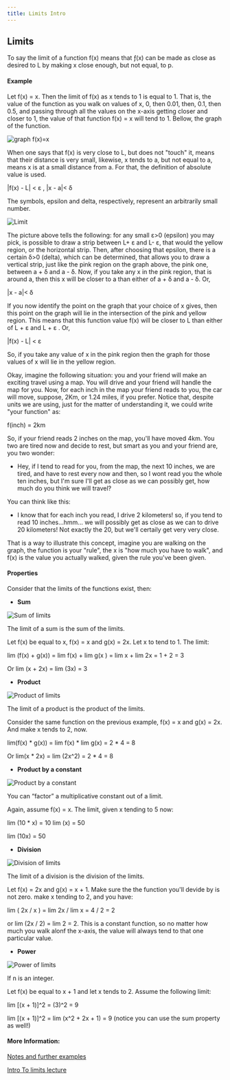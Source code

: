 ```yaml
---
title: Limits Intro
---
```


## Limits

To say the limit of a function f(x) means that ƒ(x) can be made as close as desired to L by making x close enough, but not equal, to p.

#### Example

Let f(x) = x. Then the limit of f(x) as x tends to 1 is equal to 1. That is, the value of the function as you walk on values of x, 0, then 0.01, then, 0.1, then 0.5, and passing through all the values on the x-axis getting closer and closer to 1, the value of that function f(x) = x will tend to 1. Bellow, the graph of the function.

![graph f(x)=x](https://ocw.mit.edu/ans7870/18/18.013a/textbook/HTML/chapter01/images/identity.gif)

When one says that f(x) is very close to L, but does not "touch" it, means that their distance is very small, likewise, x tends to a, but not equal to a, means x is at a small distance from a. For that, the definition of absolute value is used.

  |f(x) - L| < ε , |x - a|< δ
  
The symbols, epsilon and delta, respectively, represent an arbitrarily small number.

![Limit](http://tutorial.math.lamar.edu/Classes/CalcI/DefnOfLimit_files/image001.gif)

The picture above tells the following: for any small ε>0 (epsilon) you may pick, is possible to draw a strip between L+ ε and L- ε, that would the yellow region, or the horizontal strip. Then, after choosing that epsilon, there is a certain δ>0 (delta), which can be determined, that allows you to draw a vertical strip, just like the pink region on the graph above, the pink one, between a + δ and a - δ.  Now, if you take any x in the pink region, that is around a, then this x will be closer to a than either of a + δ and a - δ.  Or,

|x - a|< δ
 
If you now identify the point on the graph that your choice of x gives, then this point on the graph will lie in the intersection of the pink and yellow region.  This means that this function value f(x) will be closer to L than either of L + ε and L + ε .  Or,

|f(x) - L| < ε 
 
So, if you take any value of x in the pink region then the graph for those values of x will lie in the yellow region.

Okay, imagine the following situation: you and your friend will make an exciting travel using a map. You will drive and your friend will handle the map for you. Now, for each inch in the map your friend reads to you, the car will move, suppose, 2Km, or 1.24 miles, if you prefer. Notice that, despite units we are using, just for the matter of understanding it, we could write "your function" as:

f(inch) = 2km

So, if your friend reads 2 inches on the map, you'll have moved 4km. You two are tired now and decide to rest, but smart as you and your friend are, you two wonder:

- Hey, if I tend to read for you, from the map, the next 10 inches, we are tired, and have to rest every now and then, so I wont read you the whole ten inches, but I'm sure I'll get as close as we can possibly get, how much do you think we will travel?

You can think like this:

- I know that for each inch you read, I drive 2 kilometers! so, if you tend to read 10 inches...hmm... we will possibly get as close as we can to drive 20 kilometers! Not exactly the 20, but we'll certaily get very very close.

That is a way to illustrate this concept, imagine you are walking on the graph, the function is your "rule", the x is "how much you have to walk", and f(x) is the value you actually walked, given the rule you've been given.

#### Properties

Consider that the limits of the functions exist, then:

* **Sum**

![Sum of limits](http://tutorial.math.lamar.edu/Classes/CalcI/LimitsProperties_files/eq0004MP.gif)

The limit of a sum is the sum of the limits.

Let f(x) be equal to x, f(x) = x and g(x) = 2x. Let x to tend to 1. The limit:

lim (f(x) + g(x)) = lim f(x) + lim g(x ) = lim x + lim 2x = 1 + 2 = 3

Or lim (x + 2x) = lim (3x) = 3

* **Product**

![Product of limits](http://tutorial.math.lamar.edu/Classes/CalcI/LimitsProperties_files/eq0005MP.gif)

The limit of a product is the product of the limits.

Consider the same function on the previous example, f(x) = x and g(x) = 2x. And make x tends to 2, now.

lim(f(x) * g(x)) = lim f(x) * lim g(x) = 2 * 4 = 8

Or lim(x * 2x) = lim (2x^2) = 2 * 4 = 8

* **Product by a constant**

![Product by a constant](http://tutorial.math.lamar.edu/Classes/CalcI/LimitsProperties_files/eq0003MP.gif)

You can “factor” a multiplicative constant out of a limit.

Again, assume f(x) = x. The limit, given x tending to 5 now:

lim (10 * x) = 10 lim (x) = 50

lim (10x) = 50

* **Division**

![Division of limits](http://tutorial.math.lamar.edu/Classes/CalcI/LimitsProperties_files/eq0006MP.gif)

The limit of a division is the division of the limits.

Let f(x) = 2x and g(x) = x + 1. Make sure the the function you'll devide by is not zero. make x tending to 2, and you have:

lim ( 2x / x  ) = lim 2x / lim x = 4 / 2 = 2

or lim (2x / 2) = lim 2 = 2. This is a constant function, so no matter how much you walk alonf the x-axis, the value will always tend to that one particular value.

* **Power**

![Power of limits](http://tutorial.math.lamar.edu/Classes/CalcI/LimitsProperties_files/eq0007MP.gif)

If n is an integer.

Let f(x) be equal to x + 1 and let x tends to 2. Assume the following limit:

lim [(x + 1)]^2 = (3)^2 = 9

lim [(x + 1)]^2 = lim (x^2 + 2x + 1) = 9 (notice you can use the sum property as well!) 


#### More Information:
[Notes and further examples](http://tutorial.math.lamar.edu/Classes/CalcI/LimitsProperties.aspx)

[Intro To limits lecture](https://www.khanacademy.org/math/ap-calculus-ab/ab-limits-continuity/ab-limits-graphically/v/introduction-to-limits-hd)


